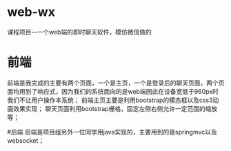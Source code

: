 # web-wx
课程项目--一个web端的即时聊天软件，模仿微信做的

# 前端
前端是我完成的主要有两个页面，一个是主页，一个是登录后的聊天页面，两个页面均用到了响应式，因为我们的系统面向的是web端因此在设备宽低于960px时我们不让用户操作本系统；
前端主页主要是利用bootstrap的模态框以及css3动画效果实现；
聊天页面利用bootstrap栅格，固定左侧右侧允许一定范围的缩放等；

#后端
后端是项目组另外一位同学用java实现的，主要用到的是springmvc以及websocket；

